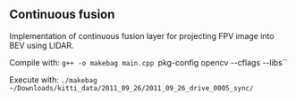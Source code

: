 ## Continuous fusion

Implementation of continuous fusion layer
for projecting FPV image into BEV using LIDAR.

Compile with:
`g++ -o makebag main.cpp `pkg-config opencv --cflags --libs``

Execute with:
`./makebag ~/Downloads/kitti_data/2011_09_26/2011_09_26_drive_0005_sync/`
